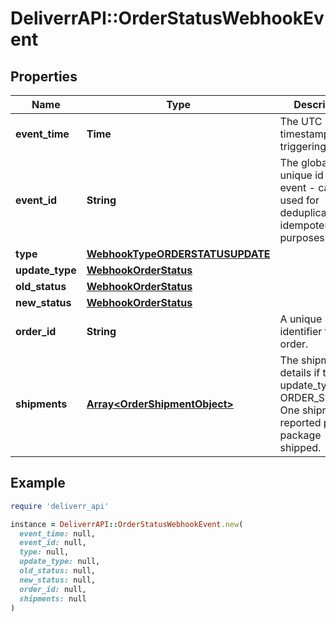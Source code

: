 # DeliverrAPI::OrderStatusWebhookEvent

## Properties

| Name | Type | Description | Notes |
| ---- | ---- | ----------- | ----- |
| **event_time** | **Time** | The UTC timestamp of the triggering event. |  |
| **event_id** | **String** | The globally unique id of this event - can be used for deduplication or idempotency purposes. |  |
| **type** | [**WebhookTypeORDERSTATUSUPDATE**](WebhookTypeORDERSTATUSUPDATE.md) |  |  |
| **update_type** | [**WebhookOrderStatus**](WebhookOrderStatus.md) |  |  |
| **old_status** | [**WebhookOrderStatus**](WebhookOrderStatus.md) |  | [optional] |
| **new_status** | [**WebhookOrderStatus**](WebhookOrderStatus.md) |  |  |
| **order_id** | **String** | A unique identifier for this order. |  |
| **shipments** | [**Array&lt;OrderShipmentObject&gt;**](OrderShipmentObject.md) |  The shipment details if the update_type is ORDER_SHIPPED. One shipment is reported per package shipped. | [optional] |

## Example

```ruby
require 'deliverr_api'

instance = DeliverrAPI::OrderStatusWebhookEvent.new(
  event_time: null,
  event_id: null,
  type: null,
  update_type: null,
  old_status: null,
  new_status: null,
  order_id: null,
  shipments: null
)
```

